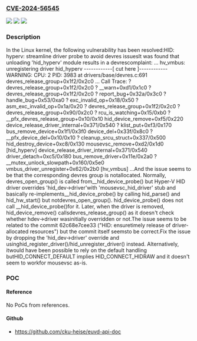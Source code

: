 ### [CVE-2024-56545](https://cve.mitre.org/cgi-bin/cvename.cgi?name=CVE-2024-56545)
![](https://img.shields.io/static/v1?label=Product&message=Linux&color=blue)
![](https://img.shields.io/static/v1?label=Version&message=62c68e7cee332e08e625af3bca3318814086490d%3C%20b03e713a400aeb5f969bab4daf47a7402d0df814%20&color=brighgreen)
![](https://img.shields.io/static/v1?label=Vulnerability&message=n%2Fa&color=brighgreen)

### Description

In the Linux kernel, the following vulnerability has been resolved:HID: hyperv: streamline driver probe to avoid devres issuesIt was found that unloading 'hid_hyperv' module results in a devrescomplaint: ... hv_vmbus: unregistering driver hid_hyperv ------------[ cut here ]------------ WARNING: CPU: 2 PID: 3983 at drivers/base/devres.c:691 devres_release_group+0x1f2/0x2c0 ... Call Trace:  <TASK>  ? devres_release_group+0x1f2/0x2c0  ? __warn+0xd1/0x1c0  ? devres_release_group+0x1f2/0x2c0  ? report_bug+0x32a/0x3c0  ? handle_bug+0x53/0xa0  ? exc_invalid_op+0x18/0x50  ? asm_exc_invalid_op+0x1a/0x20  ? devres_release_group+0x1f2/0x2c0  ? devres_release_group+0x90/0x2c0  ? rcu_is_watching+0x15/0xb0  ? __pfx_devres_release_group+0x10/0x10  hid_device_remove+0xf5/0x220  device_release_driver_internal+0x371/0x540  ? klist_put+0xf3/0x170  bus_remove_device+0x1f1/0x3f0  device_del+0x33f/0x8c0  ? __pfx_device_del+0x10/0x10  ? cleanup_srcu_struct+0x337/0x500  hid_destroy_device+0xc8/0x130  mousevsc_remove+0xd2/0x1d0 [hid_hyperv]  device_release_driver_internal+0x371/0x540  driver_detach+0xc5/0x180  bus_remove_driver+0x11e/0x2a0  ? __mutex_unlock_slowpath+0x160/0x5e0  vmbus_driver_unregister+0x62/0x2b0 [hv_vmbus]  ...And the issue seems to be that the corresponding devres group is notallocated. Normally, devres_open_group() is called from__hid_device_probe() but Hyper-V HID driver overrides 'hid_dev->driver'with 'mousevsc_hid_driver' stub and basically re-implements__hid_device_probe() by calling hid_parse() and hid_hw_start() but notdevres_open_group(). hid_device_probe() does not call __hid_device_probe()for it. Later, when the driver is removed, hid_device_remove() callsdevres_release_group() as it doesn't check whether hdev->driver wasinitially overridden or not.The issue seems to be related to the commit 62c68e7cee33 ("HID: ensuretimely release of driver-allocated resources") but the commit itself seemsto be correct.Fix the issue by dropping the 'hid_dev->driver' override and usinghid_register_driver()/hid_unregister_driver() instead. Alternatively, itwould have been possible to rely on the default handling butHID_CONNECT_DEFAULT implies HID_CONNECT_HIDRAW and it doesn't seem to workfor mousevsc as-is.

### POC

#### Reference
No PoCs from references.

#### Github
- https://github.com/cku-heise/euvd-api-doc

